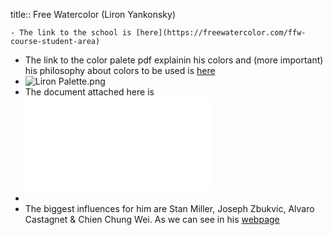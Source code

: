 title:: Free Watercolor (Liron Yankonsky)

	- The link to the school is [here](https://freewatercolor.com/ffw-course-student-area)
- The link to the color palete pdf explainin his colors and (more important) his philosophy about colors to be used is [here](https://d2saw6je89goi1.cloudfront.net/uploads/digital_asset/file/595721/Swatch_PDF_PDF_Version.pdf)
- ![Liron Palette.png](../assets/Liron_Palette_1655202924802_0.png)
- The document attached here is ![Swatch_PDF_PDF_Version.pdf](../assets/Swatch_PDF_PDF_Version_1655202977450_0.pdf)
-
- The biggest influences for him are Stan Miller, Joseph Zbukvic, Alvaro Castagnet & Chien Chung Wei. As we can see in his [webpage](https://lironyan.com/biggest-painting-influences-joseph-zbukvic-alvaro-castagnet/)